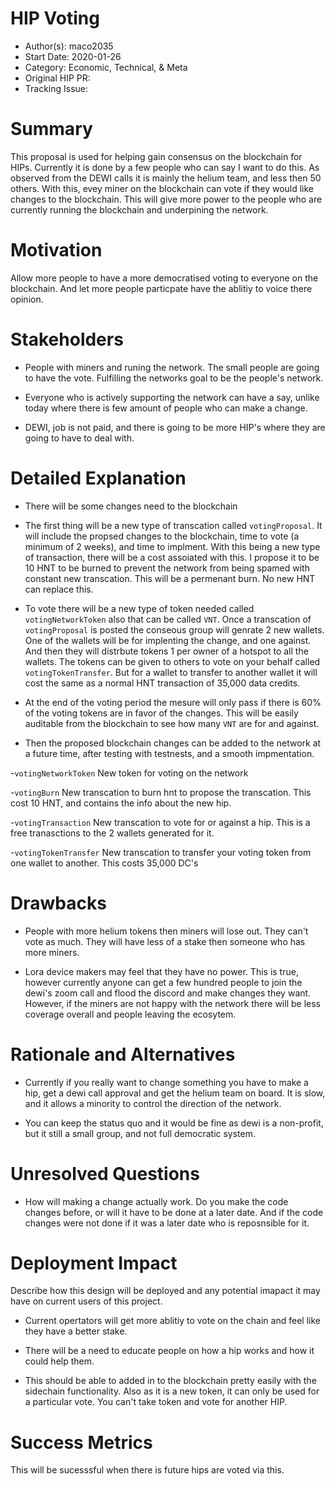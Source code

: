 
# HIP Voting

- Author(s): maco2035
- Start Date: 2020-01-26
- Category: Economic, Technical, & Meta
- Original HIP PR: <!-- leave this empty; maintainer will fill in ID of this pull request -->
- Tracking Issue: <!-- leave this empty; maintainer will create a discussion issue -->

# Summary
[summary]: #summary

  This proposal is used for helping gain consensus on the blockchain for HIPs. Currently it is done by a few people who can say I want to do this. As observed from the DEWI calls it is mainly the helium team, and less then 50 others. With this, evey miner on the blockchain can vote if they would like changes to the blockchain. This will give more power to the people who are currently running the blockchain and underpining the network.

# Motivation
[motivation]: #motivation

  Allow more people to have a more democratised voting to everyone on the blockchain. And let more people particpate have the ablitiy to voice there opinion. 

# Stakeholders
[stakeholders]: #stakeholders

* People with miners and runing the network. The small people are going to have the vote. Fulfilling the networks goal to be the people's network.

* Everyone who is actively supporting the network can have a say, unlike today where there is few amount of people who can make a change.

* DEWI, job is not paid, and there is going to be more HIP's where they are going to have to deal with.

# Detailed Explanation
[detailed-explanation]: #detailed-explanation
- There will be some changes need to the blockchain

- The first thing will be a new type of transcation called `votingProposal`. It will include the propsed changes to the blockchain, time to vote (a minimum of 2 weeks), and time to implment. With this being a new type of transaction, there will be a cost assoiated with this. I propose it to be 10 HNT to be burned to prevent the network from being spamed with constant new transcation. This will be a permenant burn. No new HNT can replace this.

- To vote there will be a new type of token needed called `votingNetworkToken` also that can be called `VNT`. Once a transcation of `votingProposal` is posted the conseous group will genrate 2 new wallets. One of the wallets will be for implenting the change, and one against. And then they will distrbute tokens 1 per owner of a hotspot to all the wallets. The tokens can be given to others to vote on your behalf called `votingTokenTransfer`. But for a wallet to transfer to another wallet it will cost the same as a normal HNT transaction of 35,000 data credits. 

- At the end of the voting period the mesure will only pass if there is 60% of the voting tokens are in favor of the changes. This will be easily auditable from the blockchain to see how many `VNT` are for and against. 

- Then the proposed blockchain changes can be added to the network at a future time, after testing with testnests, and a smooth impmentation.

-`votingNetworkToken` New token for voting  on the network

-`votingBurn` New transcation to burn hnt to propose the transcation. This cost 10 HNT, and contains the info about the new hip.

-`votingTransaction` New transcation to vote for or against a hip. This is a free tranasctions to the 2 wallets generated for it.

-`votingTokenTransfer` New transcation to transfer your voting token from one wallet to another. This costs 35,000 DC's

# Drawbacks
[drawbacks]: #drawbacks

- People with more helium tokens then miners will lose out. They can't vote as much. They will have less of a stake then someone who has more miners.

- Lora device makers may feel that they have no power. This is true, however currently anyone can get a few hundred people to join the dewi's zoom call and flood the discord and make changes they want. However, if the miners are not happy with the network there will be less coverage overall and people leaving the ecosytem.

# Rationale and Alternatives
[alternatives]: #rationale-and-alternatives

- Currently if you really want to change something you have to make a hip, get a dewi call approval and get the helium team on board. It is slow, and it allows a minority to control the direction of the network.

- You can keep the status quo and it would be fine as dewi is a non-profit, but it still a small group, and not full democratic system.

# Unresolved Questions
[unresolved]: #unresolved-questions

- How will making a change actually work. Do you make the code changes before, or will it have to be done at a later date. And if the code changes were not done if it was a later date who is reposnsible for it.

# Deployment Impact
[deployment-impact]: #deployment-impact

Describe how this design will be deployed and any potential imapact it may have on
current users of this project.

- Current opertators will get more ablitiy to vote on the chain and feel like they have a better stake.

- There will be a need to educate people on how a hip works and how it could help them.

- This should be able to added in to the blockchain pretty easily with the sidechain functionality. Also as it is a new token, it can only be used for a particular vote. You can't take token and vote for another HIP.

# Success Metrics
[success-metrics]: #success-metrics
  
   This will be sucesssful when there is future hips are voted via this.
